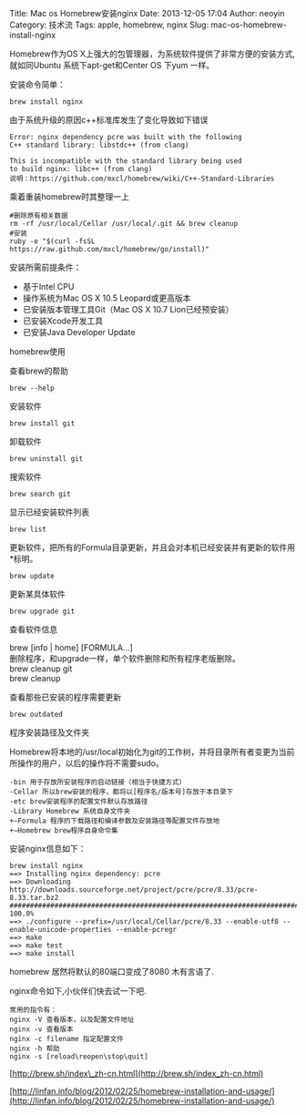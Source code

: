 Title: Mac os Homebrew安装nginx
Date: 2013-12-05 17:04
Author: neoyin
Category: 技术流
Tags: apple, homebrew, nginx
Slug: mac-os-homebrew-install-nginx

Homebrew作为OS
X上强大的包管理器，为系统软件提供了非常方便的安装方式,就如同Ubuntu
系统下apt-get和Center OS 下yum 一样。

安装命令简单：

    brew install nginx

<!--more-->

由于系统升级的原因c++标准库发生了变化导致如下错误

    Error: nginx dependency pcre was built with the following
    C++ standard library: libstdc++ (from clang)

    This is incompatible with the standard library being used
    to build nginx: libc++ (from clang)
    说明：https://github.com/mxcl/homebrew/wiki/C++-Standard-Libraries

乘着重装homebrew时其整理一上

    #删除原有相关数据
    rm -rf /usr/local/Cellar /usr/local/.git && brew cleanup
    #安装
    ruby -e "$(curl -fsSL https://raw.github.com/mxcl/homebrew/go/install)"

安装所需前提条件：

-   基于Intel CPU
-   操作系统为Mac OS X 10.5 Leopard或更高版本
-   已安装版本管理工具Git（Mac OS X 10.7 Lion已经预安装）
-   已安装Xcode开发工具
-   已安装Java Developer Update

homebrew使用

查看brew的帮助

    brew --help

安装软件

    brew install git

卸载软件

    brew uninstall git

搜索软件

    brew search git

显示已经安装软件列表

    brew list

更新软件，把所有的Formula目录更新，并且会对本机已经安装并有更新的软件用\*标明。

    brew update

更新某具体软件

    brew upgrade git

查看软件信息

brew [info | home] [FORMULA...]  
删除程序，和upgrade一样，单个软件删除和所有程序老版删除。  
brew cleanup git  
brew cleanup

查看那些已安装的程序需要更新

    brew outdated

程序安装路径及文件夹  

Homebrew将本地的/usr/local初始化为git的工作树，并将目录所有者变更为当前所操作的用户，以后的操作将不需要sudo。

    -bin 用于存放所安装程序的启动链接（相当于快捷方式）
    -Cellar 所以brew安装的程序，都将以[程序名/版本号]存放于本目录下
    -etc brew安装程序的配置文件默认存放路径
    -Library Homebrew 系统自身文件夹
    +–Formula 程序的下载路径和编译参数及安装路径等配置文件存放地
    +–Homebrew brew程序自身命令集

安装nginx信息如下：

    brew install nginx
    ==> Installing nginx dependency: pcre
    ==> Downloading http://downloads.sourceforge.net/project/pcre/pcre/8.33/pcre-8.33.tar.bz2
    ######################################################################## 100.0%
    ==> ./configure --prefix=/usr/local/Cellar/pcre/8.33 --enable-utf8 --enable-unicode-properties --enable-pcregr
    ==> make
    ==> make test
    ==> make install

homebrew 居然将默认的80端口变成了8080 木有言语了.

nginx命令如下,小伙伴们快去试一下吧.

    常用的指令有： 
    nginx -V 查看版本，以及配置文件地址
    nginx -v 查看版本
    nginx -c filename 指定配置文件
    nginx -h 帮助
    nginx -s [reload\reopen\stop\quit]

[http://brew.sh/index\_zh-cn.html](http://brew.sh/index_zh-cn.html)

[http://linfan.info/blog/2012/02/25/homebrew-installation-and-usage/](http://linfan.info/blog/2012/02/25/homebrew-installation-and-usage/)

